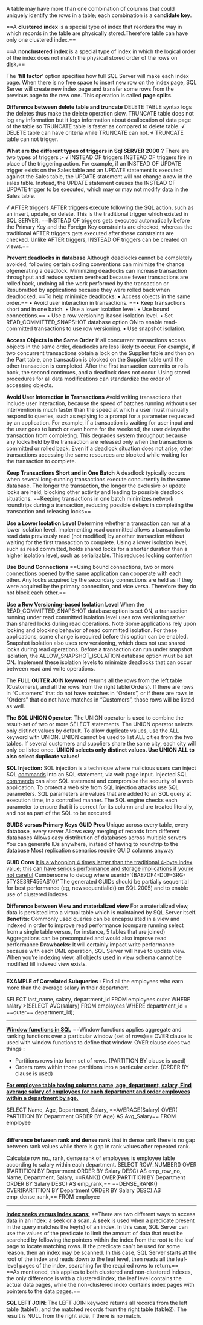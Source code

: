 A table may have more than one combination of columns that could uniquely identify the rows in a table; each combination is a **candidate key**.

==A **clustered index** is a special type of index that reorders the way in which records in the table are physically stored.Therefore table can have only one clustered index.==

==A **nonclustered index** is a special type of index in which the logical order of the index does not match the physical stored order of the rows on disk.==

The ‘**fill factor**‘ option specifies how full SQL Server will make each index page. When there is no free space to insert new row on the index page, SQL Server will create new index page and transfer some rows from the previous page to the new one. This operation is called **page splits**.

**Difference between delete table and truncate**
DELETE TABLE syntax logs the deletes thus make the delete operation slow. TRUNCATE table does not log any information
but it logs information about deallocation of data page of the table so TRUNCATE table is faster as compared to delete table.
√ DELETE table can have criteria while TRUNCATE can not.
√ TRUNCATE table can not trigger.

**What are the different types of triggers in Sql SERVER 2000 ?**
There are two types of triggers :-
√ INSTEAD OF triggers
INSTEAD OF triggers fire in place of the triggering action. For example, if an INSTEAD OF UPDATE trigger exists on the Sales table and an UPDATE statement is executed against the Sales table, the UPDATE statement will not change a row in the sales table. Instead, the UPDATE statement causes the INSTEAD OF UPDATE trigger to be executed, which may or may not modify data in the Sales table.

√ AFTER triggers
AFTER triggers execute following the SQL action, such as an insert, update, or delete. This is the traditional trigger which existed in SQL SERVER. ==INSTEAD OF triggers gets executed automatically before the Primary Key and the Foreign Key constraints are checked, whereas the traditional AFTER triggers gets executed after these constraints are checked. Unlike AFTER triggers, INSTEAD OF triggers can be created on views.==

**Prevent deadlocks in database**
Although deadlocks cannot be completely avoided, following certain coding conventions can minimize the chance ofgenerating a deadlock. Minimizing deadlocks can increase transaction throughput and reduce system overhead because
fewer transactions are rolled back, undoing all the work performed by the transaction or Resubmitted by applications because they were rolled back when deadlocked.
==To help minimize deadlocks:
• Access objects in the same order.==
• Avoid user interaction in transactions.
==• Keep transactions short and in one batch.
• Use a lower isolation level.
• Use bound connections.==
• Use a row versioning-based isolation level.
• Set READ_COMMITTED_SNAPSHOT database option ON to enable read-committed transactions to use row versioning.
• Use snapshot isolation.

**Access Objects in the Same Order**
If all concurrent transactions access objects in the same order, deadlocks are less likely to occur. For example, if two concurrent transactions obtain a lock on the Supplier table and then on the Part table, one transaction is blocked on the Supplier table until the other transaction is completed. After the first transaction commits or rolls back, the second continues, and a deadlock does not occur. Using stored procedures for all data modifications can standardize the order of accessing objects.

**Avoid User Interaction in Transactions**
Avoid writing transactions that include user interaction, because the speed of batches running without user intervention is much faster than the speed at which a user must manually respond to queries, such as replying to a prompt for a parameter requested by an application. For example, if a transaction is waiting for user input and the user goes to lunch or even home for the weekend, the user delays the transaction from completing. This degrades system throughput because any locks held by the transaction are released only when the transaction is committed or rolled back. Even if a deadlock situation does not arise, other transactions accessing the same resources are blocked while waiting for the transaction to complete.

**Keep Transactions Short and in One Batch**
A deadlock typically occurs when several long-running transactions execute concurrently in the same database. The longer the transaction, the longer the exclusive or update locks are held, blocking other activity and leading to possible deadlock situations. ==Keeping transactions in one batch minimizes network roundtrips during a transaction, reducing possible delays in completing the transaction and releasing locks==

**Use a Lower Isolation Level**
Determine whether a transaction can run at a lower isolation level. Implementing read committed allows a transaction to read data previously read (not modified) by another transaction without waiting for the first transaction to complete. Using a lower isolation level, such as read committed, holds shared locks for a shorter duration than a higher isolation level, such as serializable. This reduces locking contention

**Use Bound Connections**
==Using bound connections, two or more connections opened by the same application can cooperate with each other. Any locks acquired by the secondary connections are held as if they were acquired by the primary connection, and vice versa. Therefore they do not block each other.==

**Use a Row Versioning-based Isolation Level**
When the READ_COMMITTED_SNAPSHOT database option is set ON, a transaction running under read committed isolation
level uses row versioning rather than shared locks during read operations. Note Some applications rely upon locking and blocking behavior of read committed isolation. For these applications, some change is required before this option can be enabled. Snapshot isolation also uses row versioning, which does not use shared locks during read operations. Before a transaction can run under snapshot isolation, the ALLOW_SNAPSHOT_ISOLATION database option must be set ON. Implement these isolation levels to minimize deadlocks that can occur between read and write operations.

The **FULL OUTER JOIN keyword** returns all the rows from the left table (Customers), and all the rows from the right table(Orders). If there are rows in “Customers” that do not have matches in “Orders”, or if there are rows in “Orders” that do not have matches in “Customers”, those rows will be listed as well.

**The SQL UNION Operator**: The UNION operator is used to combine the result-set of two or more SELECT statements. The UNION operator selects only distinct values by default. To allow duplicate values, use the ALL keyword with UNION.
UNION cannot be used to list ALL cities from the two tables. If several customers and suppliers share the same city, each city will only be listed once. **UNION selects only distinct values. Use UNION ALL to also select duplicate values!**

**SQL Injection:**
SQL injection is a technique where malicious users can inject SQL [commands](http://ajitgoel.net/encyclopedia/commands/) into an SQL statement, via web page input.
Injected SQL [commands](http://ajitgoel.net/encyclopedia/commands/) can alter SQL statement and compromise the security of a web application.
To protect a web site from SQL injection attacks use SQL parameters. SQL parameters are values that are added to an SQL query at execution time, in a controlled manner. The SQL engine checks each parameter to ensure that it is correct for its column and are treated literally, and not as part of the SQL to be executed

**GUIDS versus Primary Keys**
**GUID Pros**
Unique across every table, every database, every server
Allows easy merging of records from different databases
Allows easy distribution of databases across multiple servers
You can generate IDs anywhere, instead of having to roundtrip to the database
Most replication scenarios require GUID columns anyway

**GUID Cons**
<u>It is a whopping 4 times larger than the traditional 4-byte index value; this can have serious performance and storage implications if you’re not careful</u>
Cumbersome to debug where userid='{BAE7DF4-DDF-3RG-5TY3E3RF456AS10}’
The generated GUIDs should be partially sequential for best performance (eg, newsequentialid() on SQL 2005) and to
enable use of clustered indexes

**Difference between View and materialized view**
For a materialized view, data is persisted into a virtual table which is maintained by SQL Server itself.
**Benefits:**
Commonly used queries can be encapsulated in a view and indexed in order to improve read performance (compare running select from a single table versus, for instance, 5 tables that are joined)
Aggregations can be precomputed and would also improve read performance
**Drawbacks:**
It will certainly impact write performance because with each DML operation, SQL Server will have to update view.
When you’re indexing view, all objects used in view schema cannot be modified till indexed view exists.

-------------------

**EXAMPLE of Correlated Subqueries :** Find all the employees who earn more than the average salary in their department.

SELECT last_name, salary, department_id FROM employees outer
 WHERE salary >(SELECT AVG(salary) FROM employees WHERE department_id = ==outer==.department_id);

---------------------

**<u>Window functions in SQL</u>** ==Window functions applies aggregate and ranking functions over a particular window (set of rows)== OVER clause is used with window functions to define that window. OVER clause does two things :

- Partitions rows into form set of rows. (PARTITION BY clause is used)
- Orders rows within those partitions into a particular order. (ORDER BY clause is used)

<u>**For employee table having columns name, age, department, salary, Find average salary of employees for each department and order employees within a department by age.**</u>

SELECT Name, Age, Department, Salary, ==AVERAGE(Salary) OVER( PARTITION BY Department ORDER BY Age) AS Avg_Salary==
 FROM employee

---------------------

**difference between rank and dense rank** that in dense rank there is no gap between rank values while there is gap in rank values after repeated rank.

Calculate row no., rank, dense rank of employees is employee table according to salary within each department.
SELECT ROW_NUMBER() OVER (PARTITION BY Department ORDER BY Salary DESC) AS emp_row_no, Name,  Department, Salary,
==RANK() OVER(PARTITION BY Department ORDER BY Salary DESC) AS emp_rank,==
==DENSE_RANK() OVER(PARTITION BY Department ORDER BY Salary DESC) AS emp_dense_rank,==
FROM employee 

----------------------

**<u>Index seeks versus Index scans:</u>**
==There are two different ways to access data in an index: a seek or a scan. A **seek** is used when a predicate present in the query matches the key(s) of an index. In this case, SQL Server can use the values of the predicate to limit the amount of data that must be searched by following the pointers within the index from the root to the leaf page to locate matching rows. If the predicate can't be used for some reason, then an index may be scanned. In this case, SQL Server starts at the root of the index and reads down to the leaf level, then reads all the leaf-level pages of the index, searching for the required rows to return.==  
==As mentioned, this applies to both clustered and non-clustered indexes, the only difference is with a clustered index, the leaf level contains the actual data pages, while the non-clustered index contains index pages with pointers to the data pages.==

**SQL LEFT JOIN**: The LEFT JOIN keyword returns all records from the left table (table1), and the matched records from the right table (table2). The result is NULL from the right side, if there is no match.